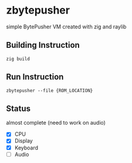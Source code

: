 # zbytepusher
simple BytePusher VM created with zig and raylib

## Building Instruction

```
zig build
```

## Run Instruction

```
zbytepusher --file {ROM_LOCATION}
```

## Status

 almost complete (need to work on audio)

- [X] CPU
- [X] Display
- [X] Keyboard
- [ ] Audio
